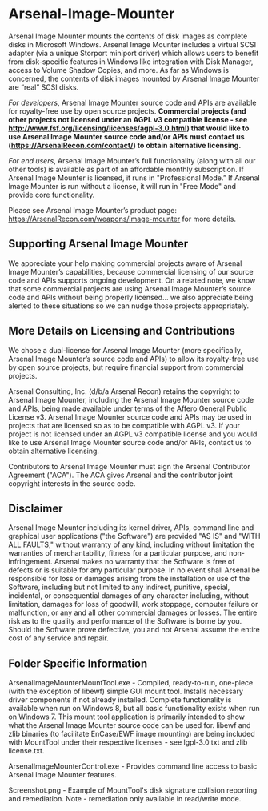 Arsenal-Image-Mounter
=====================

Arsenal Image Mounter mounts the contents of disk images as complete disks in Microsoft Windows. Arsenal Image Mounter includes a virtual SCSI adapter (via a unique Storport miniport driver) which allows users to benefit from disk-specific features in Windows like integration with Disk Manager, access to Volume Shadow Copies, and more. As far as Windows is concerned, the contents of disk images mounted by Arsenal Image Mounter are “real” SCSI disks.

<i>For developers</i>, Arsenal Image Mounter source code and APIs are available for royalty-free use by open source projects. <b>Commercial projects (and other projects not licensed under an AGPL v3 compatible license - see http://www.fsf.org/licensing/licenses/agpl-3.0.html) that would like to use Arsenal Image Mounter source code and/or APIs must contact us (https://ArsenalRecon.com/contact/) to obtain alternative licensing.</b>

<i>For end users</i>, Arsenal Image Mounter’s full functionality (along with all our other tools) is available as part of an affordable monthly subscription. If Arsenal Image Mounter is licensed, it runs in "Professional Mode.” If Arsenal Image Mounter is run without a license, it will run in "Free Mode" and provide core functionality.

Please see Arsenal Image Mounter’s product page: https://ArsenalRecon.com/weapons/image-mounter for more details.

Supporting Arsenal Image Mounter
--------------------------------

We appreciate your help making commercial projects aware of Arsenal Image Mounter’s capabilities, because commercial licensing of our source code and APIs supports ongoing development. On a related note, we know that some commercial projects are using Arsenal Image Mounter’s source code and APIs without being properly licensed… we also appreciate being alerted to these situations so we can nudge those projects appropriately.

More Details on Licensing and Contributions
-------------------------------------------

We chose a dual-license for Arsenal Image Mounter (more specifically, Arsenal Image Mounter’s source code and APIs) to allow its royalty-free use by open source projects, but require financial support from commercial projects.

Arsenal Consulting, Inc. (d/b/a Arsenal Recon) retains the copyright to Arsenal Image Mounter, including the Arsenal Image Mounter source code and APIs, being made available under terms of the Affero General Public License v3. Arsenal Image Mounter source code and APIs may be used in projects that are licensed so as to be compatible with AGPL v3. If your project is not licensed under an AGPL v3 compatible license and you would like to use Arsenal Image Mounter source code and/or APIs, contact us to obtain alternative licensing.

Contributors to Arsenal Image Mounter must sign the Arsenal Contributor Agreement ("ACA"). The ACA gives Arsenal and the contributor joint copyright interests in the source code.

Disclaimer
----------

Arsenal Image Mounter including its kernel driver, APIs, command line and graphical user applications ("the Software") are provided "AS IS" and "WITH ALL FAULTS," without warranty of any kind, including without limitation the warranties of merchantability, fitness for a particular purpose, and non-infringement. Arsenal makes no warranty that the Software is free of defects or is suitable for any particular purpose. In no event shall Arsenal be responsible for loss or damages arising from the installation or use of the Software, including but not limited to any indirect, punitive, special, incidental, or consequential damages of any character including, without limitation, damages for loss of goodwill, work stoppage, computer failure or malfunction, or any and all other commercial damages or losses. The entire risk as to the quality and performance of the Software is borne by you. Should the Software prove defective, you and not Arsenal assume the entire cost of any service and repair.

Folder Specific Information
----------------------------

ArsenalImageMounterMountTool.exe - Compiled, ready-to-run, one-piece (with the exception of libewf) simple GUI mount tool. Installs necessary driver components if not already installed.  Complete functionality is available when run on Windows 8, but all basic functionality exists when run on Windows 7.  This mount tool application is primarily intended to show what the Arsenal Image Mounter source code can be used for. libewf and zlib binaries (to facilitate EnCase/EWF image mounting) are being included with MountTool under their respective licenses - see lgpl-3.0.txt and zlib license.txt.

ArsenalImageMounterControl.exe - Provides command line access to basic Arsenal Image Mounter features.

Screenshot.png - Example of MountTool's disk signature collision reporting and remediation.  Note - remediation only available in read/write mode.

